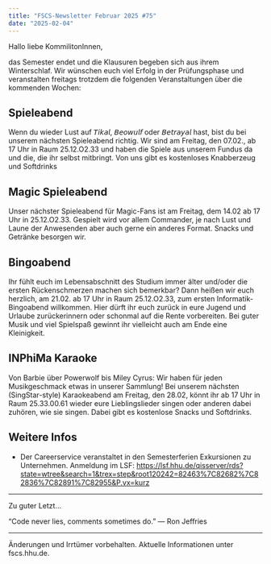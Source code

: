 ```yaml
---
title: "FSCS-Newsletter Februar 2025 #75"
date: "2025-02-04"
---
```

Hallo liebe KommilitonInnen,

das Semester endet und die Klausuren begeben sich aus ihrem Winterschlaf. Wir wünschen euch viel Erfolg in der Prüfungsphase und veranstalten freitags trotzdem die folgenden Veranstaltungen über die kommenden Wochen:

## Spieleabend
Wenn du wieder Lust auf 𝘛𝘪𝘬𝘢𝘭, 𝘉𝘦𝘰𝘸𝘶𝘭𝘧 oder 𝘉𝘦𝘵𝘳𝘢𝘺𝘢𝘭 hast, bist du bei unserem nächsten Spieleabend richtig. Wir sind am Freitag, den 07.02., ab 17 Uhr in Raum 25.12.O2.33 und haben die Spiele aus unserem Fundus da und die, die ihr selbst mitbringt. Von uns gibt es kostenloses Knabberzeug und Softdrinks

## Magic Spieleabend
Unser nächster Spieleabend für Magic-Fans ist am Freitag, dem 14.02 ab 17 Uhr in 25.12.O2.33. Gespielt wird vor allem Commander, je nach Lust und Laune der Anwesenden aber auch gerne ein anderes Format. Snacks und Getränke besorgen wir.

## Bingoabend
Ihr fühlt euch im Lebensabschnitt des Studium immer älter und/oder die ersten Rückenschmerzen machen sich bemerkbar? Dann heißen wir euch herzlich, am 21.02. ab 17 Uhr in Raum 25.12.O2.33, zum ersten Informatik-Bingoabend willkommen. Hier dürft ihr euch zurück in eure Jugend und Urlaube zurückerinnern oder schonmal auf die Rente vorbereiten. Bei guter Musik und viel Spielspaß gewinnt ihr vielleicht auch am Ende eine Kleinigkeit.

## INPhiMa Karaoke
Von Barbie über Powerwolf bis Miley Cyrus: Wir haben für jeden Musikgeschmack etwas in unserer Sammlung! Bei unserem nächsten (SingStar-style) Karaokeabend am Freitag, den 28.02, könnt ihr ab 17 Uhr in Raum 25.33.00.61 wieder eure Lieblingslieder singen oder anderen dabei zuhören, wie sie singen. Dabei gibt es kostenlose Snacks und Softdrinks.

## Weitere Infos
- Der Careerservice veranstaltet in den Semesterferien Exkursionen zu Unternehmen. Anmeldung im LSF: https://lsf.hhu.de/qisserver/rds?state=wtree&search=1&trex=step&root120242=82463%7C82682%7C82836%7C82891%7C82955&P.vx=kurz

---

Zu guter Letzt…

“Code never lies, comments sometimes do.”
— Ron Jeffries

---

Änderungen und Irrtümer vorbehalten. Aktuelle Informationen unter fscs.hhu.de.
